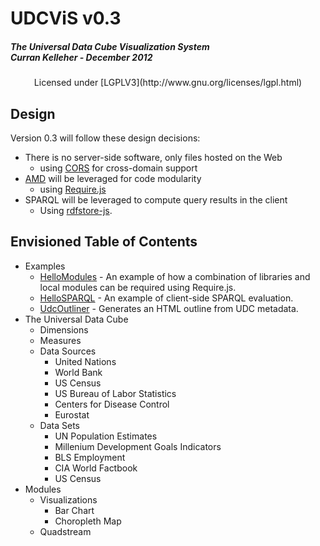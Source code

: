 # UDCViS v0.3
##### The Universal Data Cube Visualization System<br>Curran Kelleher - December 2012

<center>Licensed under [LGPLV3](http://www.gnu.org/licenses/lgpl.html)</center>

## Design

Version 0.3 will follow these design decisions:

 * There is no server-side software, only files hosted on the Web
   * using [CORS](http://en.wikipedia.org/wiki/Cross-origin_resource_sharing) for cross-domain support
 * [AMD](https://github.com/amdjs/amdjs-api/wiki/AMD) will be leveraged for code modularity
   * using [Require.js](http://requirejs.org/)
 * SPARQL will be leveraged to compute query results in the client
   * Using [rdfstore-js](https://github.com/antoniogarrote/rdfstore-js).

## Envisioned Table of Contents

 * Examples
   * [HelloModules](../examples/helloModules) - An example of how a combination of libraries and local modules can be required using Require.js.
   * [HelloSPARQL](../examples/helloSPARQL) - An example of client-side SPARQL evaluation.
   * [UdcOutliner](../examples/udcOutliner) - Generates an HTML outline from UDC metadata.
 * The Universal Data Cube
   * Dimensions
   * Measures
   * Data Sources
     * United Nations
     * World Bank
     * US Census
     * US Bureau of Labor Statistics
     * Centers for Disease Control
     * Eurostat
   * Data Sets
     * UN Population Estimates
     * Millenium Development Goals Indicators
     * BLS Employment
     * CIA World Factbook
     * US Census
 * Modules
   * Visualizations
     * Bar Chart
     * Choropleth Map
   * Quadstream
